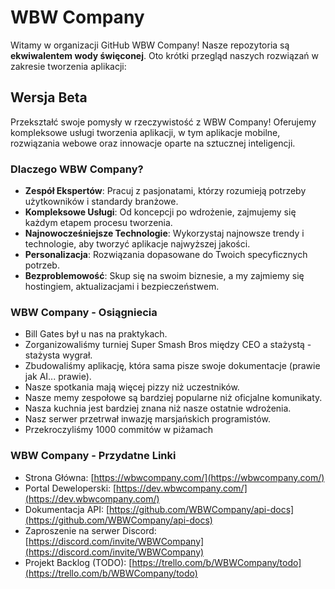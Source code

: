 # WBW Company

Witamy w organizacji GitHub WBW Company! Nasze repozytoria są **ekwiwalentem wody święconej**. Oto krótki przegląd naszych rozwiązań w zakresie tworzenia aplikacji:

## Wersja Beta

Przekształć swoje pomysły w rzeczywistość z WBW Company! Oferujemy kompleksowe usługi tworzenia aplikacji, w tym aplikacje mobilne, rozwiązania webowe oraz innowacje oparte na sztucznej inteligencji.

### Dlaczego WBW Company?

- **Zespół Ekspertów**: Pracuj z pasjonatami, którzy rozumieją potrzeby użytkowników i standardy branżowe.
- **Kompleksowe Usługi**: Od koncepcji po wdrożenie, zajmujemy się każdym etapem procesu tworzenia.
- **Najnowocześniejsze Technologie**: Wykorzystaj najnowsze trendy i technologie, aby tworzyć aplikacje najwyższej jakości.
- **Personalizacja**: Rozwiązania dopasowane do Twoich specyficznych potrzeb.
- **Bezproblemowość**: Skup się na swoim biznesie, a my zajmiemy się hostingiem, aktualizacjami i bezpieczeństwem.

### WBW Company - Osiągniecia
- Bill Gates był u nas na praktykach.
- Zorganizowaliśmy turniej Super Smash Bros między CEO a stażystą - stażysta wygrał.
- Zbudowaliśmy aplikację, która sama pisze swoje dokumentacje (prawie jak AI... prawie).
- Nasze spotkania mają więcej pizzy niż uczestników.
- Nasze memy zespołowe są bardziej popularne niż oficjalne komunikaty.
- Nasza kuchnia jest bardziej znana niż nasze ostatnie wdrożenia.
- Nasz serwer przetrwał inwazję marsjańskich programistów.
- Przekroczyliśmy 1000 commitów w piżamach

### WBW Company - Przydatne Linki

- Strona Główna: [https://wbwcompany.com/](https://wbwcompany.com/)
- Portal Deweloperski: [https://dev.wbwcompany.com/](https://dev.wbwcompany.com/)
- Dokumentacja API: [https://github.com/WBWCompany/api-docs](https://github.com/WBWCompany/api-docs)
- Zaproszenie na serwer Discord: [https://discord.com/invite/WBWCompany](https://discord.com/invite/WBWCompany)
- Projekt Backlog (TODO): [https://trello.com/b/WBWCompany/todo](https://trello.com/b/WBWCompany/todo)
